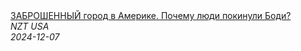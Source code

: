 <!--2024-12-07 14:00:53-->
<div class="yb">
  <a class="nodecor" href="/index.html?rabota/zabroshennyj_gorod_v_amerike_pochemu_ljudi_pokinuli_bodi">
    <img class="preview" data-videoid="yQCRYWnw-Ag" src="https://i2.ytimg.com/vi/yQCRYWnw-Ag/hqdefault.jpg" align="middle" alt="">
  </a>
  <div class="inlbl text">
    <a class="nodecor" href="/index.html?rabota/zabroshennyj_gorod_v_amerike_pochemu_ljudi_pokinuli_bodi">ЗАБРОШЕННЫЙ город в Америке. Почему люди покинули Боди?</a><br>
    <i class="smaller2">NZT USA</i><br>
    <i class="smaller3">2024-12-07</i>
  </div>
</div>
